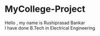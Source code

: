 # MyCollege-Project
Hello , my name is Rushiprasad Bankar
<br>
I have done B.Tech in Electrical Engineering
